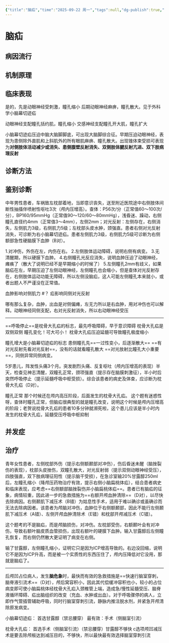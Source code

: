 ```yaml
---
{"title":"脑疝","time":"2025-09-22 周一","tags":null,"dg-publish":true,"permalink":"/200 学习/217 精神、神经系统/第09章 脑疝/脑疝/","dgPassFrontmatter":true,"created":"2025-09-22T11:56:13.982+08:00","updated":"2025-09-22T14:47:48.144+08:00"}
---
```


# 脑疝
## 病因流行
## 机制原理
## 临床表现
是的，先是动眼神经受刺激，瞳孔缩小 后期动眼神经麻痹，瞳孔散大。见于外科学小脑幕切迹疝

动眼神经支配瞳孔括约肌，瞳孔缩小
交感神经支配瞳孔开大肌，瞳孔扩大

小脑幕切迹疝压迫中脑大脑脚脚底，可出现大脑脚综合征。早期压迫动眼神经，表现为患侧除外直肌和上斜肌外的所有眼肌麻痹、瞳孔散大。出现锥体束受损可表现为**对侧肢体活动减少或消失、患侧腹壁反射消失、双侧肢体腱反射亢进、双下肢病理反射**
## 诊断方法
## 鉴别诊断
中年男性患者，车祸致左枕部着地，当即意识丧失，送至附近医院途中右侧肢体间断性抽搐伴喷射性呕吐3次（颅内压增高）。查体：P56次/分（正常值60～100次/分），BP160/95mmHg（正常值90～120/60～80mmHg），浅昏迷、躁动，右侧瞳孔直径约4mm（正常值3～4mm），左侧2mm；对光反射：左侧存在，右侧消失，左侧肌力3级，右侧肌力5级；左枕部头皮水肿，颈强直。患者右侧对光反射消失，可诊断为右小脑幕切迹疝。患者左侧肌力3级，右侧肌力5级可诊断为右侧额部急性硬脑膜下血肿（B对）。

1.对冲伤，外伤在左，内伤在右。
2.左侧肢体运动障碍，说明右侧有病变。
3.无清醒期，所以硬膜下血肿。
4.右侧瞳孔光反应消失，说明血肿压迫了动眼神经，瘫痪了（散大了说明已经不是早期缩小的时候了）
5.左侧瞳孔2mm有歧义，如果脑疝在左，早期压迫了左侧动眼神经，左侧瞳孔也会缩小，但是查体对光反射存在，右侧肢体运动功能无障碍，所以左侧没脑疝，这人可能左侧瞳孔本来就小，或者出题人不严谨没在正常值。

血肿影响对侧肌力 #？ 
疝影响同侧对光反射

哪有那么复杂，血肿，出血是对侧偏瘫，左无力所以是右血肿，用对冲伤也可以解释。动眼神经同侧支配，右对光反射消失，所以右动眼神经受压
***
==呼吸停止==是枕骨大孔疝的标志，最先呼吸障碍，早于意识障碍
枕骨大孔疝是双侧双侧 瞳孔变化！可大可小！
枕骨大孔疝压迫延髓可导致瞳孔极度缩小

瞳孔增大是小脑幕切迹疝的标志
患侧瞳孔先==一过性变小，后逐渐散大==
==有对光反射先看对光反射==，没有的话就看瞳孔散大
==对光放射比瞳孔大小重要==，同侧异常同侧病变。


5岁患儿，阵发性头痛3个月。突发剧烈头痛、反复呕吐（颅内压增高的表现）半天，检查见神志清醒，双瞳孔正常，颈项强直（提示存在脑膜刺激征），半小时后突然呼吸停止（提示延髓呼吸中枢受损）。综合该患者的病史及体查，应诊断为枕骨大孔疝（D对）。

瞳孔正常
那个时候还在颅内高压阶段，后面发生的枕骨大孔疝。
这个题有迷惑性呀，查体时瞳孔正常，但脑疝很典型的就是瞳孔改变，说明这个时候是颅内压增高的阶段；老贺说枕骨大孔疝的患者10多分钟就濒死啦，这个患儿应该是半小时内发生的枕骨大孔疝，延髓受压呼吸中枢抑制

## 并发症
## 治疗
青年女性患者，左侧枕部外伤（提示右侧额颞部对冲伤），伤后昏迷未醒（脑挫裂伤的表现），枕部头皮挫伤，双瞳孔散大，对光反射弱（提示双侧动眼神经受压），四肢强直，双下肢病理征阳性（提示脑干受损），在急诊室输20%甘露醇250ml后，左瞳孔缩小（降颅压药物治疗有效，提示右侧小脑扁桃体疝），结合患者病史和临床表现，应考虑==右侧额部脑挫裂伤并小脑扁桃体疝==。患者已有脑疝的征象，病情较重，因此进一步的急救措施为==右额开颅血肿清除==（D对），以尽快去除病因。右侧颞肌下减压术（B错）为姑息性手术，适用于难以确诊或虽确诊而无法去除病因者。该患者为颅脑对冲伤，血肿位于右侧额颞部，因此不能行左侧颞肌下减压术（A错）、左侧开颅血肿清除术（E错）和枕部开颅减压术（C错）。

这个题考的不是脑疝，而是颅脑损伤，对冲伤。左枕部受伤，右额颞叶会有对冲伤，导致右额叶脑皮质血管损伤，出现右额叶的硬膜下血肿。输入甘露醇后左侧瞳孔恢复，而右侧仍然散大更证明了病变在右侧。

输了甘露醇，左侧瞳孔缩小，证明它只是因为ICP增高导致的。右边没回缩，说明它不是因为ICP升高，而是被一个实质性的东西压住了，颅内压降低对它没用，那就是脑疝了。

***
后颅凹占位病人，发生**脑危象**时，最快而有效的急救措施是==快速行脑室穿刺，脑脊液引流术==（D对），颅后窝容积小，因此其代偿缓冲容积也小，较小的占位病变即可使小脑扁桃体经枕骨大孔疝入颈椎管上端，造成急/慢性延髓受压、脑脊液循环障碍、疝出脑组织的改变（充血、水肿或出血）。对于呼吸骤停的病人，立即作气管插管辅助呼吸，同时行脑室穿刺引流，静脉内推注脱水剂，并紧急开颅清除原发病变。

小脑幕切迹疝：
首选甘露醇（禁忌腰穿）
最有效：手术（侧脑室引流）

枕骨大孔疝：
首选手术（侧脑室引流）（禁忌腰穿）甘露醇不够快
c选项颅凹减压术是要去除颅板达到减压目的，不够快，所以最快最有效选择脑室穿刺引流






































































































































































































































































































































































































































